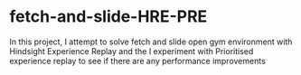 # fetch-and-slide-HRE-PRE
In this project, I attempt to solve fetch and slide open gym environment with Hindsight Experience Replay and the I experiment with Prioritised experience replay to see if there are any performance improvements
